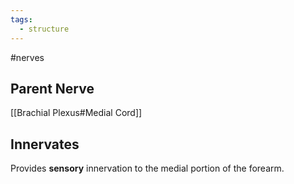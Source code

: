 ```yaml
---
tags:
  - structure
---
```

#nerves 

## Parent Nerve
[[Brachial Plexus#Medial Cord]]


## Innervates
Provides **sensory** innervation to the medial portion of the forearm. 

